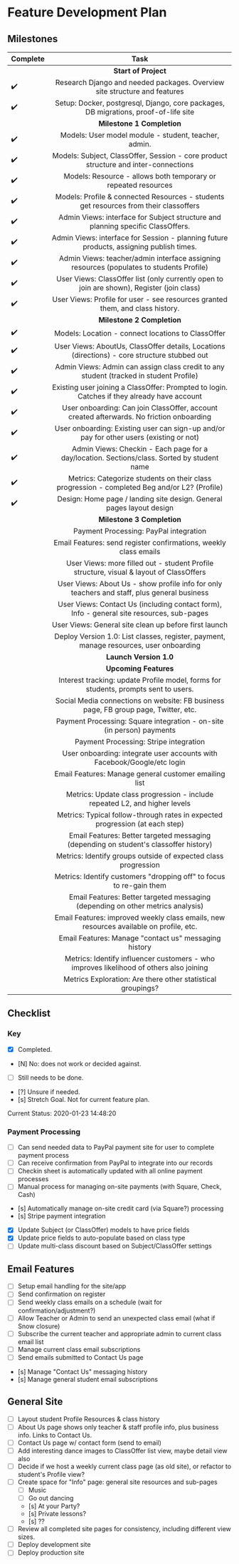 # Feature Development Plan

## Milestones

| Complete           | Task                                      |
| ------------------ |:-----------------------------------------:|
|                    | **Start of Project**                      |
| :heavy_check_mark: | Research Django and needed packages. Overview site structure and features |
| :heavy_check_mark: | Setup: Docker, postgresql, Django, core packages, DB migrations, proof-of-life site |
|                    | **Milestone 1 Completion**                |
| :heavy_check_mark: | Models: User model module - student, teacher, admin.                |
| :heavy_check_mark: | Models: Subject, ClassOffer, Session - core product structure and inter-connections |
| :heavy_check_mark: | Models: Resource - allows both temporary or repeated resources |
| :heavy_check_mark: | Models: Profile & connected Resources - students get resources from their classoffers |
| :heavy_check_mark: | Admin Views: interface for Subject structure and planning specific ClassOffers.
| :heavy_check_mark: | Admin Views: interface for Session - planning future products, assigning publish times.
| :heavy_check_mark: | Admin Views: teacher/admin interface assigning resources (populates to students Profile)|
| :heavy_check_mark: | User Views: ClassOffer list (only currently open to join are shown), Register (join class)
| :heavy_check_mark: | User Views: Profile for user - see resources granted them, and class history.
|                    | **Milestone 2 Completion**           |
| :heavy_check_mark: | Models: Location - connect locations to ClassOffer |
| :heavy_check_mark: | User Views: AboutUs, ClassOffer details, Locations (directions) - core structure stubbed out |
| :heavy_check_mark: | Admin Views: Admin can assign class credit to any student (tracked in student Profile) |
| :heavy_check_mark: | Existing user joining a ClassOffer: Prompted to login. Catches if they already have account |
| :heavy_check_mark: | User onboarding: Can join ClassOffer, account created afterwards. No friction onboarding    |
| :heavy_check_mark: | User onboarding: Existing user can sign-up and/or pay for other users (existing or not)     |
| :heavy_check_mark: | Admin Views: Checkin - Each page for a day/location. Sections/class. Sorted by student name |
| :heavy_check_mark: | Metrics: Categorize students on their class progression - completed Beg and/or L2? (Profile)|
| :heavy_check_mark: | Design: Home page / landing site design. General pages layout design                        |
|                    | **Milestone 3 Completion**           |
|                    | Payment Processing: PayPal integration       |
|                    | Email Features: send register confirmations, weekly class emails         |
|                    | User Views: more filled out - student Profile structure, visual & layout of ClassOffers     |
|                    | User Views: About Us - show profile info for only teachers and staff, plus general business |
|                    | User Views: Contact Us (including contact form), Info - general site resources, sub-pages   |
|                    | User Views: General site clean up before first launch                                       |
|                    | Deploy Version 1.0: List classes, register, payment, manage resources, user onboarding      |
|                    | **Launch Version 1.0**           |
|                    | **Upcoming Features**           |
|                    | Interest tracking: update Profile model, forms for students, prompts sent to users.  |
|                    | Social Media connections on website: FB business page, FB group page, Twitter, etc.        |
|                    | Payment Processing: Square integration - on-site (in person) payments       |
|                    | Payment Processing: Stripe integration       |
|                    | User onboarding: integrate user accounts with Facebook/Google/etc login                     |
|                    | Email Features: Manage general customer emailing list        |
|                    | Metrics: Update class progression - include repeated L2, and higher levels                  |
|                    | Metrics: Typical follow-through rates in expected progression (at each step) |
|                    | Email Features: Better targeted messaging (depending on student's classoffer history)       |
|                    | Metrics: Identify groups outside of expected class progression |
|                    | Metrics: Identify customers "dropping off" to focus to re-gain them |
|                    | Email Features: Better targeted messaging (depending on other metrics analysis)             |
|                    | Email Features: improved weekly class emails, new resources available on profile, etc.      |
|                    | Email Features: Manage "contact us" messaging history        |
|                    | Metrics: Identify influencer customers - who improves likelihood of others also joining     |
|                    | Metrics Exploration: Are there other statistical groupings? |

## Checklist

### Key

- [x] Completed.
- [N] No: does not work or decided against.
- [ ] Still needs to be done.
- [?] Unsure if needed.
- [s] Stretch Goal. Not for current feature plan.

Current Status:
2020-01-23 14:48:20
<!-- Ctrl-Shift-I to generate timestamp -->

### Payment Processing

- [ ] Can send needed data to PayPal payment site for user to complete payment process
- [ ] Can receive confirmation from PayPal to integrate into our records
- [ ] Checkin sheet is automatically updated with all online payment processes
- [ ] Manual process for managing on-site payments (with Square, Check, Cash)
- [s] Automatically manage on-site credit card (via Square?) processing
- [s] Stripe payment integration
- [x] Update Subject (or ClassOffer) models to have price fields
- [x] Update price fields to auto-populate based on class type
- [ ] Update multi-class discount based on Subject/ClassOffer settings

## Email Features

- [ ] Setup email handling for the site/app
- [ ] Send confirmation on register
- [ ] Send weekly class emails on a schedule (wait for confirmation/adjustment?)
- [ ] Allow Teacher or Admin to send an unexpected class email (what if Snow closure)
- [ ] Subscribe the current teacher and appropriate admin to current class email list
- [ ] Manage current class email subscriptions
- [ ] Send emails submitted to Contact Us page
- [s] Manage "Contact Us" messaging history
- [s] Manage general student email subscriptions

## General Site

- [ ] Layout student Profile Resources & class history
- [ ] About Us page shows only teacher & staff profile info, plus business info. Links to Contact Us.
- [ ] Contact Us page w/ contact form (send to email)
- [ ] Add interesting dance images to ClassOffer list view, maybe detail view also
- [ ] Decide if we host a weekly current class page (as old site), or refactor to student's Profile view?
- [ ] Create space for "Info" page: general site resources and sub-pages
  - [ ] Music
  - [ ] Go out dancing
  - [s] At your Party?
  - [s] Private lessons?
  - [s] ??
- [ ] Review all completed site pages for consistency, including different view sizes.
- [ ] Deploy development site
- [ ] Deploy production site
